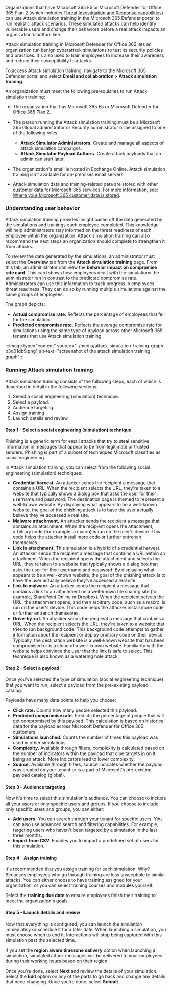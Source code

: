 Organizations that have Microsoft 365 E5 or Microsoft Defender for Office 365 Plan 2 (which includes [Threat Investigation and Response capabilities](/microsoft-365/security/office-365-security/office-365-ti?azure-portal=true)) can use Attack simulation training in the Microsoft 365 Defender portal to run realistic attack scenarios. These simulated attacks can help identify vulnerable users and change their behaviors before a real attack impacts an organization's bottom line.

Attack simulation training in Microsoft Defender for Office 365 lets an organization run benign cyberattack simulations to test its security policies and practices. It's also used to train employees to increase their awareness and reduce their susceptibility to attacks.

To access Attack simulation traIning, navigate to the Microsoft 365 Defender portal and select **Email and collaboration &gt; Attack simulation training**.<br>

An organization must meet the following prerequisites to run Attack simulation training:

 -  The organization that has Microsoft 365 E5 or Microsoft Defender for Office 365 Plan 2.
 -  The person running the Attack simulation training must be a Microsoft 365 Global administrator or Security administrator or be assigned to one of the following roles.
    
     -  **Attack Simulator Administrators.** Create and manage all aspects of attack simulation campaigns.
     -  **Attack Simulator Payload Authors.** Create attack payloads that an admin can start later.
 -  The organization's email is hosted in Exchange Online. Attack simulation training isn't available for on-premises email servers.<br>
 -  Attack simulation data and training-related data are stored with other customer data for Microsoft 365 services. For more information, see: [Where your Microsoft 365 customer data is stored](/microsoft-365/enterprise/o365-data-locations?azure-portal=true).

### Understanding user behavior

Attack simulation training provides insight based off the data generated by the simulations and trainings each employee completed. This knowledge will help administrators stay informed on the threat readiness of each employee within the organization. Attack simulation training can also recommend the next steps an organization should complete to strengthen it from attacks.

To review the data generated by the simulations, an administrator must select the **Overview** tab from the **Attack simulation training** page. From this tab, an administrator can view the **behavior impact on compromise rate card**. This card shows how employees dealt with the simulations the administrator ran in contrast to the predicted compromise rate. Administrators can use this information to track progress in employees' threat readiness. They can do so by running multiple simulations against the same groups of employees.

The graph depicts:

 -  **Actual compromise rate.** Reflects the percentage of employees that fell for the simulation.
 -  **Predicted compromise rate.** Reflects the average compromise rate for simulations using the same type of payload across other Microsoft 365 tenants that use Attack simulation training.

:::image type="content" source="../media/attack-simulation-training-graph-b3d01db9.png" alt-text="screenshot of the attack simulation training graph":::


### Running Attack simulation training

Attack simulation training consists of the following steps, each of which is described in detail in the following sections:<br>

1.  Select a social engineering (simulation) technique.
2.  Select a payload.
3.  Audience targeting.
4.  Assign training.
5.  Launch details and review.

#### Step 1 - Select a social engineering (simulation) technique

Phishing is a generic term for email attacks that try to steal sensitive information in messages that appear to be from legitimate or trusted senders. Phishing is part of a subset of techniques Microsoft classifies as social engineering.

In Attack simulation training, you can select from the following social engineering (simulation) techniques:

 -  **Credential harvest.** An attacker sends the recipient a message that contains a URL. When the recipient selects the URL, they're taken to a website that typically shows a dialog box that asks the user for their username and password. The destination page is themed to represent a well-known website. By displaying what appears to be a well-known website, the goal of the phishing attack is to have the user actually believe they've accessed a real site.<br>
 -  **Malware attachment.** An attacker sends the recipient a message that contains an attachment. When the recipient opens the attachment, arbitrary code (for example, a macro) is run on the user's device. This code helps the attacker install more code or further entrench themselves.<br>
 -  **Link in attachment.** This simulation is a hybrid of a credential harvest. An attacker sends the recipient a message that contains a URL within an attachment. When the recipient opens the attachment and selects the URL, they're taken to a website that typically shows a dialog box that asks the user for their username and password. By displaying what appears to be a well-known website, the goal of the phishing attack is to have the user actually believe they've accessed a real site.<br>
 -  **Link to malware.** An attacker sends the recipient a message that contains a link to an attachment on a well-known file sharing site (for example, SharePoint Online or Dropbox). When the recipient selects the URL, the attachment opens, and then arbitrary code, such as a macro, is run on the user's device. This code helps the attacker install more code or further entrench themselves.
 -  **Drive-by-url.** An attacker sends the recipient a message that contains a URL. When the recipient selects the URL, they're taken to a website that tries to run background code. This background code attempts to gather information about the recipient or deploy arbitrary code on their device. Typically, the destination website is a well-known website that has been compromised or is a clone of a well-known website. Familiarity with the website helps convince the user that the link is safe to select. This technique is also known as a watering hole attack.

#### Step 2 - Select a payload

Once you've selected the type of simulation (social engineering technique) that you want to run, select a payload from the pre-existing payload catalog.

Payloads have many data points to help you choose:

 -  **Click rate.** Counts how many people selected this payload.
 -  **Predicted compromise rate.** Predicts the percentage of people that will get compromised by this payload. This calculation is based on historical data for the payload across Microsoft Defender for Office 365 customers.
 -  **Simulations launched.** Counts the number of times this payload was used in other simulations.
 -  **Complexity.** Available through filters, complexity is calculated based on the number of indicators within the payload that clue targets in on it being an attack. More indicators lead to lower complexity.
 -  **Source.** Available through filters, source indicates whether the payload was created on your tenant or is a part of Microsoft's pre-existing payload catalog (global).

#### Step 3 - Audience targeting

Now it's time to select this simulation's audience. You can choose to include all your users or only specific users and groups. If you choose to include only specific users and groups, you can either:

 -  **Add users.** You can search through your tenant for specific users. You can also use advanced search and filtering capabilities. For example, targeting users who haven't been targeted by a simulation in the last three months.
 -  **Import from CSV.** Enables you to import a predefined set of users for this simulation.

#### Step 4 - Assign training

It's recommended that you assign training for each simulation. Why? Becauses employees who go through training are less susceptible to similar attacks. You can either choose to have training assigned for your organization, or you can select training courses and modules yourself.

Select the **training due date** to ensure employees finish their training to meet the organization's goals.

#### Step 5 - Launch details and review

Now that everything is configured, you can launch the simulation immediately or schedule it for a later date. When launching a simulation, you must choose when to end it. Interactions will stop being captured with this simulation past the selected time.

If you set the **region aware timezone delivery** option when launching a simulation, simulated attack messages will be delivered to your employees during their working hours based on their region.

Once you're done, select **Next** and review the details of your simulation. Select the **Edit** option on any of the parts to go back and change any details that need changing. Once you're done, select **Submit**.
